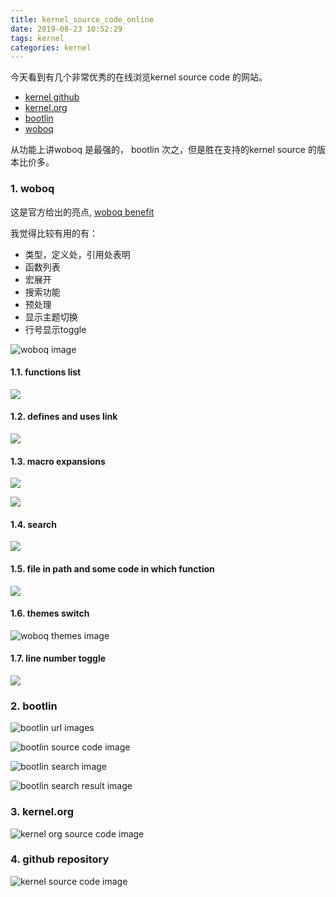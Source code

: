 ```yaml
---
title: kernel_source_code_online
date: 2019-08-23 10:52:29
tags: kernel
categories: kernel
---
```


今天看到有几个非常优秀的在线浏览kernel source code 的网站。
- [kernel github](https://github.com/torvalds/linux/)
- [kernel.org](https://www.kernel.org/)
- [bootlin](https://elixir.bootlin.com/linux/latest/source)
- [woboq](https://code.woboq.org/)
  
从功能上讲woboq 是最强的， bootlin 次之，但是胜在支持的kernel source 的版本比价多。

<!--more-->

### 1. woboq
这是官方给出的亮点, [woboq benefit](https://woboq.com/codebrowser.html#benefits)

我觉得比较有用的有：
- 类型，定义处，引用处表明
- 函数列表
- 宏展开
- 搜索功能
- 预处理
- 显示主题切换
- 行号显示toggle

![woboq image](https://raw.githubusercontent.com/JShell07/jshell07.github.io/master/images/kernel_source_code_online/woboq_source_code_image.png)

#### 1.1. functions list
![](https://raw.githubusercontent.com/JShell07/jshell07.github.io/master/images/kernel_source_code_online/woboq_functions_list.png)

#### 1.2. defines and uses link
![](https://raw.githubusercontent.com/JShell07/jshell07.github.io/master/images/kernel_source_code_online/woboq_define_usage.png)

#### 1.3. macro expansions
![](https://raw.githubusercontent.com/JShell07/jshell07.github.io/master/images/kernel_source_code_online/woboq_macro_expansons.png)

![](https://raw.githubusercontent.com/JShell07/jshell07.github.io/master/images/kernel_source_code_online/woboq_macro_expansions_2.png)

#### 1.4. search
![](https://raw.githubusercontent.com/JShell07/jshell07.github.io/master/images/kernel_source_code_online/woboq_search.png)

#### 1.5. file in path and some code in which function
![](https://raw.githubusercontent.com/JShell07/jshell07.github.io/master/images/kernel_source_code_online/woboq_path_class_show.png)

#### 1.6. themes switch
![woboq themes image](https://raw.githubusercontent.com/JShell07/jshell07.github.io/master/images/kernel_source_code_online/woboq_themes.png)

#### 1.7. line number toggle
![](https://raw.githubusercontent.com/JShell07/jshell07.github.io/master/images/kernel_source_code_online/woboq_line_toggle.png)

### 2. bootlin
![bootlin url images](https://raw.githubusercontent.com/JShell07/jshell07.github.io/master/images/kernel_source_code_online/bootlin.png)

![bootlin source code image]()

![bootlin search image](https://raw.githubusercontent.com/JShell07/jshell07.github.io/master/images/kernel_source_code_online/bootlin_search.png)

![bootlin search result image](https://raw.githubusercontent.com/JShell07/jshell07.github.io/master/images/kernel_source_code_online/bootlin_search_result.png)

### 3. kernel.org
![kernel org source code image](https://raw.githubusercontent.com/JShell07/jshell07.github.io/master/images/kernel_source_code_online/kernel_org_source_code.png)

### 4. github repository
![kernel source code image](https://raw.githubusercontent.com/JShell07/jshell07.github.io/master/images/kernel_source_code_online/github_source_code.png)
   